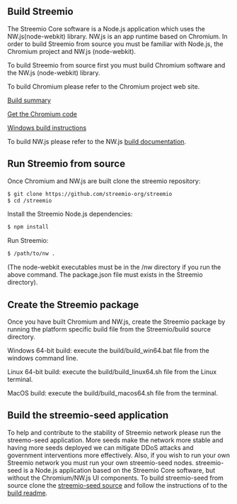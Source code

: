 Build Streemio
--------------

The Streemio Core software is a Node.js application which uses the NW.js(node-webkit) library. NW.js is an app runtime based on Chromium. In order to build Streemio from source you must be familiar with Node.js, the Chromium project and NW.js (node-webkit).

To build Streemio from source first you must build Chromium software and the NW.js (node-webkit) library. 

To build Chromium please refer to the Chromium project web site.

[Build summary](https://www.chromium.org/nativeclient/how-tos/build-tcb)
 
[Get the Chromium code](http://www.chromium.org/developers/how-tos/get-the-code)
 
[Windows build instructions](https://chromium.googlesource.com/chromium/src/+/master/docs/windows_build_instructions.md)

To build NW.js please refer to the NW.js [build documentation](http://docs.nwjs.io/en/latest/For%20Developers/Building%20NW.js/).


Run Streemio from source 
------------------------

Once Chromium and NW.js are built clone the streemio repository:  

```bash
$ git clone https://github.com/streemio-org/streemio
$ cd /streemio
```

Install the Streemio Node.js dependencies:  

```bash
$ npm install
```

Run Streemio:  
```bash
$ /path/to/nw . 
```
(The node-webkit executables must be in the /nw directory if you run the above command. The package.json file must exists in the Streemio directory).



Create the Streemio package
---------------------------

Once you have built Chromium and NW.js, create the Streemio package by running the platform specific build file from the Streemio/build source directory.

Windows 64-bit build: execute the build/build_win64.bat file from the windows command line.

Linux 64-bit build: execute the build/build_linux64.sh file from the Linux terminal.

MacOS build: execute the build/build_macos64.sh file from the terminal.



Build the streemio-seed application
-----------------------------------

To help and contribute to the stability of Streemio network please run the streemo-seed application. More seeds make the network more stable and having more seeds deployed we can mitigate DDoS attacks and government interventions more effectively.  Also, if you wish to run your own Streemio network you must run your own streemio-seed nodes. streemio-seed is a Node.js application based on the Streemio Core software, but without the Chromium/NW.js UI components. To build streemio-seed from source clone the [streemio-seed source](https://github.com/streemio-org/streemio-seed.git) and follow the instructions of to the [build readme](https://github.com/streemio-org/streemio-seed/blob/master/BUILD.md).

